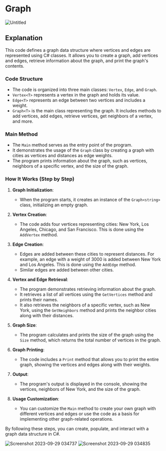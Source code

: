 # Graph 

![Untitled](https://github.com/bashar-27/Algo-And-DataStructure/assets/83985765/f5af9ad3-9cd4-4e54-9ba8-bce0d96c134b)


## Explanation
This code defines a graph data structure where vertices and edges are represented using C# classes. It allows you to create a graph, add vertices and edges, retrieve information about the graph, and print the graph's contents.

### Code Structure
- The code is organized into three main classes: `Vertex`, `Edge`, and `Graph`.
- `Vertex<T>` represents a vertex in the graph and holds its value.
- `Edge<T>` represents an edge between two vertices and includes a weight.
- `Graph<T>` is the main class representing the graph. It includes methods to add vertices, add edges, retrieve vertices, get neighbors of a vertex, and more.

### Main Method
- The `Main` method serves as the entry point of the program.
- It demonstrates the usage of the `Graph` class by creating a graph with cities as vertices and distances as edge weights.
- The program prints information about the graph, such as vertices, neighbors of a specific vertex, and the size of the graph.

### How It Works (Step by Step)

1. **Graph Initialization**:
   - When the program starts, it creates an instance of the `Graph<string>` class, initializing an empty graph.

2. **Vertex Creation**:
   - The code adds four vertices representing cities: New York, Los Angeles, Chicago, and San Francisco. This is done using the `AddVertex` method.

3. **Edge Creation**:
   - Edges are added between these cities to represent distances. For example, an edge with a weight of 3000 is added between New York and Los Angeles. This is done using the `AddEdge` method.
   - Similar edges are added between other cities.

4. **Vertex and Edge Retrieval**:
   - The program demonstrates retrieving information about the graph.
   - It retrieves a list of all vertices using the `GetVertices` method and prints their names.
   - It also retrieves the neighbors of a specific vertex, such as New York, using the `GetNeighbors` method and prints the neighbor cities along with their distances.

5. **Graph Size**:
   - The program calculates and prints the size of the graph using the `Size` method, which returns the total number of vertices in the graph.

6. **Graph Printing**:
   - The code includes a `Print` method that allows you to print the entire graph, showing the vertices and edges along with their weights.

7. **Output**:
   - The program's output is displayed in the console, showing the vertices, neighbors of New York, and the size of the graph.

8. **Usage Customization**:
   - You can customize the `Main` method to create your own graph with different vertices and edges or use the code as a basis for implementing other graph-related operations.

By following these steps, you can create, populate, and interact with a graph data structure in C#.

![Screenshot 2023-09-29 034737](https://github.com/bashar-27/Algo-And-DataStructure/assets/83985765/dcd9b8cc-6e69-429e-b774-671fc04bc6f8)
![Screenshot 2023-09-29 034835](https://github.com/bashar-27/Algo-And-DataStructure/assets/83985765/bf1b6ade-7d36-4c26-8fcb-0e8c7be55bff)

